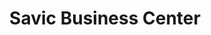 ---
title: "Savic Business Center"
url: /zwedru/savic-business-center-doe-street/
shop: convenience
---